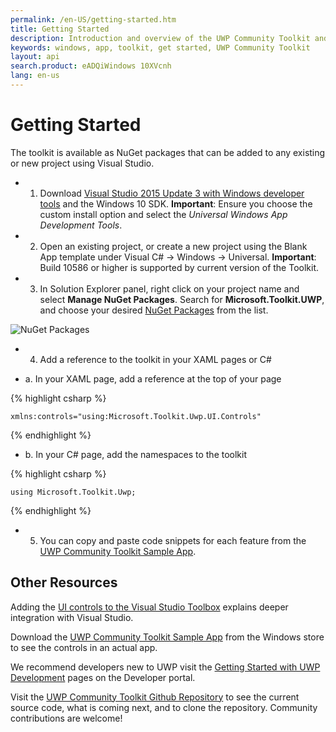 ```yaml
---
permalink: /en-US/getting-started.htm
title: Getting Started
description: Introduction and overview of the UWP Community Toolkit and its documentation
keywords: windows, app, toolkit, get started, UWP Community Toolkit
layout: api
search.product: eADQiWindows 10XVcnh
lang: en-us
---
```


# Getting Started

The toolkit is available as NuGet packages that can be added to any existing or new project using Visual Studio.

- 1)	Download [Visual Studio 2015 Update 3 with Windows developer tools](https://developer.microsoft.com/en-us/windows/downloads) and the Windows 10 SDK.  **Important**: Ensure you choose the custom install option and select the *Universal Windows App Development Tools*.  

- 2)	Open an existing project, or create a new project using the Blank App template under Visual C# -> Windows -> Universal.  **Important**:  Build 10586 or higher is supported by current version of the Toolkit.   

- 3)	In Solution Explorer panel, right click on your project name and select **Manage NuGet Packages**. Search for **Microsoft.Toolkit.UWP**, and choose your desired [NuGet Packages]({{site.baseurl}}/{{page.lang}}/nugetpackages.htm) from the list.

![NuGet Packages]({{site.baseurl}}/resources/images/ManageNugetPackages.png "Manage NuGet Packages Image")

- 4)	Add a reference to the toolkit in your XAML pages or C#


- a.	In your XAML page, add a reference at the top of your page

{% highlight csharp %}

    xmlns:controls="using:Microsoft.Toolkit.Uwp.UI.Controls"

{% endhighlight %}

- b.	In your C# page, add the namespaces to the toolkit

{% highlight csharp %}

    using Microsoft.Toolkit.Uwp;

{% endhighlight %}


- 5)	You can copy and paste code snippets for each feature from the [UWP Community Toolkit Sample App](http://aka.ms/uwptoolkitapp). 

## Other Resources 

Adding the [UI controls to the Visual Studio Toolbox]({{site.baseurl}}/{{page.lang}}/toolbox.htm) explains deeper integration with Visual Studio. 

Download the [UWP Community Toolkit Sample App](http://aka.ms/uwptoolkitapp) from the Windows store to see the controls in an actual app.

We recommend developers new to UWP visit the [Getting Started with UWP Development](https://developer.microsoft.com/en-us/windows/getstarted) pages on the Developer portal. 

Visit the [UWP Community Toolkit Github Repository](http://aka.ms/uwptoolkit) to see the current source code, what is coming next, and to clone the repository.  Community contributions are welcome!

